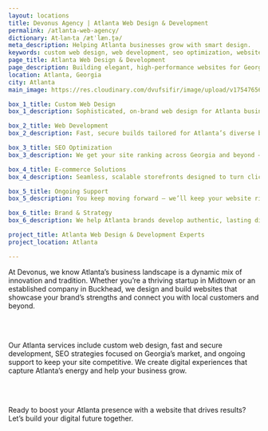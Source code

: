 ```yaml
---
layout: locations
title: Devonus Agency | Atlanta Web Design & Development
permalink: /atlanta-web-agency/
dictionary: At‧lan‧ta /ætˈlæn.t̬ə/
meta_description: Helping Atlanta businesses grow with smart design.
keywords: custom web design, web development, seo optimization, website maintenance, atlanta web design, atlanta georgia
page_title: Atlanta Web Design & Development
page_description: Building elegant, high-performance websites for Georgia's capital.
location: Atlanta, Georgia
city: Atlanta
main_image: https://res.cloudinary.com/dvufsifir/image/upload/v1754765644/atlanta_wo2ie6.webp

box_1_title: Custom Web Design
box_1_description: Sophisticated, on-brand web design for Atlanta businesses ready to grow their digital footprint.

box_2_title: Web Development
box_2_description: Fast, secure builds tailored for Atlanta’s diverse business scene.

box_3_title: SEO Optimization
box_3_description: We get your site ranking across Georgia and beyond — with smart, localized SEO.

box_4_title: E-commerce Solutions
box_4_description: Seamless, scalable storefronts designed to turn clicks into conversions.

box_5_title: Ongoing Support
box_5_description: You keep moving forward — we’ll keep your website right there with you.

box_6_title: Brand & Strategy
box_6_description: We help Atlanta brands develop authentic, lasting digital identities.

project_title: Atlanta Web Design & Development Experts  
project_location: Atlanta

---
```


At Devonus, we know Atlanta’s business landscape is a dynamic mix of innovation and tradition. Whether you’re a thriving startup in Midtown or an established company in Buckhead, we design and build websites that showcase your brand’s strengths and connect you with local customers and beyond.

<br>  
<br>

Our Atlanta services include custom web design, fast and secure development, SEO strategies focused on Georgia’s market, and ongoing support to keep your site competitive. We create digital experiences that capture Atlanta’s energy and help your business grow.

<br>  
<br>

Ready to boost your Atlanta presence with a website that drives results? Let’s build your digital future together.
